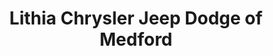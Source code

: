 ---
title: "Lithia Chrysler Jeep Dodge of Medford"
url: /medford/lithia-chrysler-jeep-dodge-of-medford/
shop: Autohaus
---